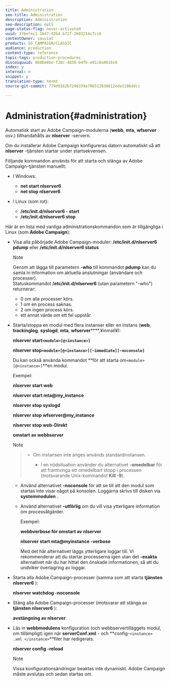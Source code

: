 ```yaml
---
title: Administration
seo-title: Administration
description: Administration
seo-description: null
page-status-flag: never-activated
uuid: 376efec1-1647-43b4-b72f-2603214c7cc6
contentOwner: sauviat
products: SG_CAMPAIGN/CLASSIC
audience: production
content-type: reference
topic-tags: production-procedures
discoiquuid: 860be8be-f28c-4836-b4fb-e91c6a4616c6
index: y
internal: n
snippet: y
translation-type: tm+mt
source-git-commit: 779d9162b7296339a796512838612ede1186ddcc

---
```



# Administration{#administration}

Automatisk start av Adobe Campaign-modulerna (**webb**, **mta**, **wfserver** osv.) tillhandahålls av **nlserver** -servern.

Om du installerar Adobe Campaign konfigureras datorn automatiskt så att **nlserver** -tjänsten startar under startsekvensen.

Följande kommandon används för att starta och stänga av Adobe Campaign-tjänsten manuellt:

* I Windows:

   * **net start nlserver6**
   * **net stop nlserver6**

* I Linux (som rot):

   * **/etc/init.d/nlserver6 - start**
   * **/etc/init.d/nlserver6 stop**

Här är en lista med vanliga administrationskommandon som är tillgängliga i Linux (som **Adobe Campaign**):

* Visa alla påbörjade Adobe Campaign-moduler: **/etc/init.d/nlserver6 pdump** eller **/etc/init.d/nlserver6 status**

   >[!NOTE]
   >
   >Genom att lägga till parametern **-who** till kommandot **pdump** kan du samla in information om aktuella anslutningar (användare och processer).\
   >Statuskommandot **/etc/init.d/nlserver6** (utan parametern &quot;-who&quot;) returnerar:
   >
   >    * 0 om alla processer körs.
   >    * 1 om en process saknas.
   >    * 2 om ingen process körs.
   >    * ett annat värde om ett fel uppstår.


* Starta/stoppa en modul med flera instanser eller en instans (**web**, **trackinglog**, **syslogd**, **mta**, **wfserver******,¥inmail¥):

   **nlserver start`<module>[@<instance>]`**

   **nlserver stop`<module>[@<instance>][-immediate][-noconsole]`**

   Du kan också använda kommandot **för att starta om`<module>[@<instance>]`**en modul.

   Exempel:

   **nlserver start web**

   **nlserver start mta@my_instance**

   **nlserver stop syslogd**

   **nlserver stop wfserver@my_instance**

   **nlserver stop web-Direkt**

   **omstart av webbserver**

   >[!NOTE]

   >* Om instansen inte anges används standardinstansen.
   >    
   >    
   >    * I en nödsituation använder du alternativet **-omedelbar** för att framtvinga ett omedelbart stopp i processen (motsvarande Unix-kommandot **Kill -9**).
   * Använd alternativet **-noconsole** för att se till att den modul som startas inte visar något på konsolen. Loggarna skrivs till disken via **systemmodulen** .
   * Använd alternativet **-utförlig** om du vill visa ytterligare information om processåtgärder.


      Exempel:


      **webbverbose för omstart av nlserver**


      **nlserver start mta@myinstance -verbose**


      Med det här alternativet läggs ytterligare loggar till. Vi rekommenderar att du startar processerna igen utan det **-exakta** alternativet när du har hittat den önskade informationen, så att du undviker överlagring av loggar.


* Starta alla Adobe Campaign-processer (samma som att starta **tjänsten nlserver6** ):

   **nlserver watchdog -noconsole**

* Stäng alla Adobe Campaign-processer (motsvarar att stänga av **tjänsten nlserver6** ):

   **avstängning av nlserver**

* Läs in **webbmodulens** konfiguration (och webbservertilläggets modul, om tillämpligt) igen när **serverConf.xml** - och **config-`<instance>  .xml </instance>`**filer har redigerats.

   **nlserver config -reload**

   >[!NOTE]
   Vissa konfigurationsändringar beaktas inte dynamiskt. Adobe Campaign måste avslutas och sedan startas om.

